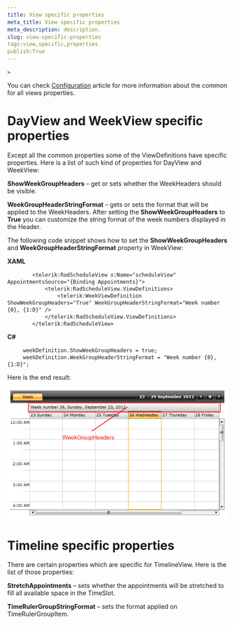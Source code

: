 ```yaml
---
title: View specific properties
meta_title: View specific properties
meta_description: description.
slug: view-specific-properties
tags:view,specific,properties
publish:True
---
```

	>

You can check [Configuration]({{slug:configuration}}) article for more information about the common for all views properties.

# DayView and WeekView specific properties

Except all the common properties some of the ViewDefinitions have specific properties. 
        Here is a list of such kind of properties for DayView and WeekView:

__ShowWeekGroupHeaders__ – get or sets whether the WeekHeaders should be visible.
        

__WeekGroupHeaderStringFormat__ – gets or sets the format that will be applied to the WeekHeaders. After setting the __ShowWeekGroupHeaders__ to 
        __True__ you can customize the string format of the week numbers displayed in the Header.
        

The following code snippet shows how to set the __ShowWeekGroupHeaders__ and __WeekGroupHeaderStringFormat__ property in WeekView:
        


 __XAML__
    


	        <telerik:RadScheduleView x:Name="scheduleView" AppointmentsSource="{Binding Appointments}">
	            <telerik:RadScheduleView.ViewDefinitions>
	                <telerik:WeekViewDefinition ShowWeekGroupHeaders="True" WeekGroupHeaderStringFormat="Week number {0}, {1:D}" />
	            </telerik:RadScheduleView.ViewDefinitions>
	        </telerik:RadScheduleView>




 __C#__
    


	     weekDefinition.ShowWeekGroupHeaders = true;
		 weekDefinition.WeekGroupHeaderStringFormat = "Week number {0}, {1:D}";



Here is the end result:

![scheduleview features specific properties 1](images/scheduleview_features_specific_properties_1.png)

# Timeline specific properties

There are certain properties which are specific for TimelineView. Here is the list of those properties:

__StretchAppointments__ – sets whether the appointments will be stretched to fill all available space in the TimeSlot.
        

__TimeRulerGroupStringFormat__ – sets the format applied on TimeRulerGroupItem.
        
